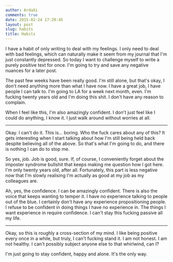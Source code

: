 ```yaml
---
author: ArdaXi
comments: true
date: 2015-02-24 17:29:45
layout: post
slug: habits
title: Habits
---
```


I have a habit of only writing to deal with my feelings. I only need to deal
with bad feelings, which can naturally make it seem from my journal that I'm
just constantly depressed. So today I want to challenge myself to write a
purely positive text for once. I'm going to try and save any negative nuances
for a later post.

The past few weeks have been really good. I'm still alone, but that's okay, I
don't need anything more than what I have now. I have a great job, I have
people I can talk to. I'm going to LA for a week next month, even. I'm fucking
twenty years old and I'm doing this shit. I don't have any reason to complain.
<!-- more -->
When I feel like this, I'm also amazingly confident. I don't just feel like I
could do anything, I know it. I just walk around without worries at all.

---

Okay. I can't do it. This is… boring. Who the fuck cares about any of this?
It gets interesting when I start talking about how I'm still being held back
despite believing all of the above. So that's what I'm going to do, and there
is nothing I can do to stop me.

So yes, job. Job is good, sure. If, of course, I conveniently forget about the
imposter syndrome bullshit that keeps making me question how I got here. I'm
only twenty years old, after all. Fortunately, this part is less negative now
that I'm slowly realising I'm actually as good at my job as my colleagues are.

Ah, yes, the confidence. I can be amazingly confident. There is also the voice
that keeps wanting to temper it. I have no experience talking to people out of
the blue. I certainly don't have any experience propositioning people. I refuse
to be confident in doing things I have no experience in. The things I want
experience in require confidence. I can't stay this fucking passive all my life.

---

Okay, so this is roughly a cross-section of my mind. I like being positive
every once in a while, but truly, I can't fucking stand it. I am not honest.
I am not healthy. I can't possibly subject anyone else to that whirlwind, can I?

I'm just going to stay confident, happy and alone. It's the only way.
